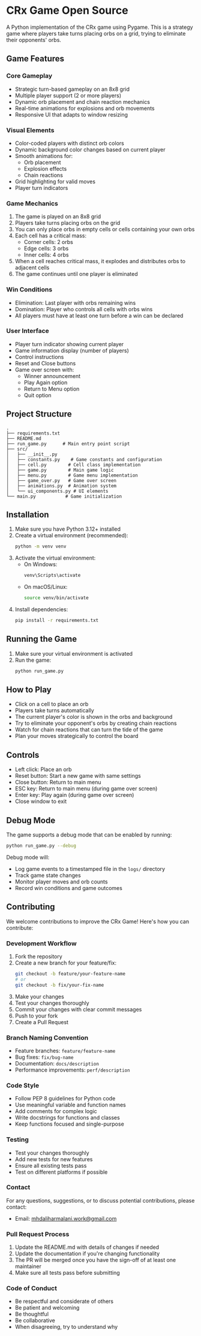 # CRx Game Open Source

A Python implementation of the CRx game using Pygame. This is a strategy game where players take turns placing orbs on a grid, trying to eliminate their opponents' orbs.

## Game Features

### Core Gameplay
- Strategic turn-based gameplay on an 8x8 grid
- Multiple player support (2 or more players)
- Dynamic orb placement and chain reaction mechanics
- Real-time animations for explosions and orb movements
- Responsive UI that adapts to window resizing

### Visual Elements
- Color-coded players with distinct orb colors
- Dynamic background color changes based on current player
- Smooth animations for:
  - Orb placement
  - Explosion effects
  - Chain reactions
- Grid highlighting for valid moves
- Player turn indicators

### Game Mechanics
1. The game is played on an 8x8 grid
2. Players take turns placing orbs on the grid
3. You can only place orbs in empty cells or cells containing your own orbs
4. Each cell has a critical mass:
   - Corner cells: 2 orbs
   - Edge cells: 3 orbs
   - Inner cells: 4 orbs
5. When a cell reaches critical mass, it explodes and distributes orbs to adjacent cells
6. The game continues until one player is eliminated

### Win Conditions
- Elimination: Last player with orbs remaining wins
- Domination: Player who controls all cells with orbs wins
- All players must have at least one turn before a win can be declared

### User Interface
- Player turn indicator showing current player
- Game information display (number of players)
- Control instructions
- Reset and Close buttons
- Game over screen with:
  - Winner announcement
  - Play Again option
  - Return to Menu option
  - Quit option

## Project Structure

```
.
├── requirements.txt
├── README.md
├── run_game.py      # Main entry point script
├── src/
│   ├── __init__.py
│   ├── constants.py    # Game constants and configuration
│   ├── cell.py        # Cell class implementation
│   ├── game.py        # Main game logic
│   ├── menu.py        # Game menu implementation
│   ├── game_over.py   # Game over screen
│   ├── animations.py  # Animation system
│   └── ui_components.py # UI elements
└── main.py           # Game initialization
```

## Installation

1. Make sure you have Python 3.12+ installed
2. Create a virtual environment (recommended):
   ```bash
   python -m venv venv
   ```
3. Activate the virtual environment:
   - On Windows:
     ```bash
     venv\Scripts\activate
     ```
   - On macOS/Linux:
     ```bash
     source venv/bin/activate
     ```
4. Install dependencies:
   ```bash
   pip install -r requirements.txt
   ```

## Running the Game

1. Make sure your virtual environment is activated
2. Run the game:
   ```bash
   python run_game.py
   ```

## How to Play

- Click on a cell to place an orb
- Players take turns automatically
- The current player's color is shown in the orbs and background
- Try to eliminate your opponent's orbs by creating chain reactions
- Watch for chain reactions that can turn the tide of the game
- Plan your moves strategically to control the board

## Controls

- Left click: Place an orb
- Reset button: Start a new game with same settings
- Close button: Return to main menu
- ESC key: Return to main menu (during game over screen)
- Enter key: Play again (during game over screen)
- Close window to exit

## Debug Mode

The game supports a debug mode that can be enabled by running:
```bash
python run_game.py --debug
```

Debug mode will:
- Log game events to a timestamped file in the `logs/` directory
- Track game state changes
- Monitor player moves and orb counts
- Record win conditions and game outcomes

## Contributing

We welcome contributions to improve the CRx Game! Here's how you can contribute:

### Development Workflow

1. Fork the repository
2. Create a new branch for your feature/fix:
   ```bash
   git checkout -b feature/your-feature-name
   # or
   git checkout -b fix/your-fix-name
   ```
3. Make your changes
4. Test your changes thoroughly
5. Commit your changes with clear commit messages
6. Push to your fork
7. Create a Pull Request

### Branch Naming Convention

- Feature branches: `feature/feature-name`
- Bug fixes: `fix/bug-name`
- Documentation: `docs/description`
- Performance improvements: `perf/description`

### Code Style

- Follow PEP 8 guidelines for Python code
- Use meaningful variable and function names
- Add comments for complex logic
- Write docstrings for functions and classes
- Keep functions focused and single-purpose

### Testing

- Test your changes thoroughly
- Add new tests for new features
- Ensure all existing tests pass
- Test on different platforms if possible

### Contact

For any questions, suggestions, or to discuss potential contributions, please contact:
- Email: mhdaliharmalani.work@gmail.com

### Pull Request Process

1. Update the README.md with details of changes if needed
2. Update the documentation if you're changing functionality
3. The PR will be merged once you have the sign-off of at least one maintainer
4. Make sure all tests pass before submitting

### Code of Conduct

- Be respectful and considerate of others
- Be patient and welcoming
- Be thoughtful
- Be collaborative
- When disagreeing, try to understand why
